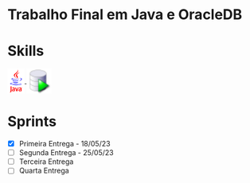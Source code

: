 # **Trabalho Final em Java e OracleDB**

# Skills
<a href="">
    <img align="center" alt="Icon Java" height="50" src="https://github.com/Nicolaskn95/TrabalhoFinal_JAVA/blob/main/assets/java.GIF" />
  </a> 
  <a href="">
    <img align="center" alt="Icon Java" height="50" src="https://github.com/Nicolaskn95/TrabalhoFinal_JAVA/blob/main/assets/icon.png" />
  </a> 

# Sprints
- [X] Primeira Entrega - 18/05/23
- [ ] Segunda Entrega - 25/05/23
- [ ] Terceira Entrega
- [ ] Quarta Entrega
